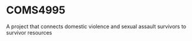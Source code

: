 # COMS4995
A project that connects domestic violence and sexual assault survivors to survivor resources
